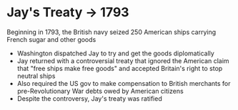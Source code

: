 # Jay's Treaty -> 1793

Beginning in 1793, the British navy seized 250 American ships carrying French
sugar and other goods
- Washington dispatched Jay to try and get the goods diplomatically
- Jay returned with a controversial treaty that ignored the American claim that
  "free ships make free goods" and accepted Britain's right to stop neutral
  ships
- Also required the US gov to make compensation to British merchants for
  pre-Revolutionary War debts owed by American citizens
- Despite the controversy, Jay's treaty was ratified

